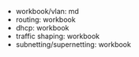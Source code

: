 -  workbook/vlan: md
- routing: workbook
- dhcp: workbook
- traffic shaping: workbook
- subnetting/supernetting: workbook
